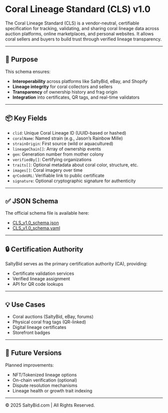 # Coral Lineage Standard (CLS) v1.0

The Coral Lineage Standard (CLS) is a vendor-neutral, certifiable specification for tracking, validating, and sharing coral lineage data across auction platforms, online marketplaces, and personal websites. It allows coral sellers and buyers to build trust through verified lineage transparency.

---

## 🧬 Purpose

This schema ensures:
- **Interoperability** across platforms like SaltyBid, eBay, and Shopify
- **Lineage integrity** for coral collectors and sellers
- **Transparency** of ownership history and frag origin
- **Integration** into certificates, QR tags, and real-time validators

---

## 📦 Key Fields

- `clid`: Unique Coral Lineage ID (UUID-based or hashed)
- `coralName`: Named strain (e.g., Jason’s Rainbow Mille)
- `strainOrigin`: First source (wild or aquacultured)
- `lineageChain[]`: Array of ownership events
- `gen`: Generation number from mother colony
- `verifiedBy[]`: Certifying organizations
- `traits[]`: Optional metadata about coral color, structure, etc.
- `images[]`: Coral imagery over time
- `qrCodeURL`: Verifiable link to public certificate
- `signature`: Optional cryptographic signature for authenticity

---

## ✅ JSON Schema

The official schema file is available here:
- [CLS_v1.0_schema.json](CLS_v1.0_schema.json)
- [CLS_v1.0_schema.yaml](CLS_v1.0_schema.yaml)

---

## 🔒 Certification Authority

SaltyBid serves as the primary certification authority (CA), providing:
- Certificate validation services
- Verified lineage assignment
- API for QR code lookups

---

## 💡 Use Cases

- Coral auctions (SaltyBid, eBay, forums)
- Physical coral frag tags (QR-linked)
- Digital lineage certificates
- Storefront badges

---

## 🚀 Future Versions

Planned improvements:
- NFT/Tokenized lineage options
- On-chain verification (optional)
- Dispute resolution mechanisms
- Lineage health or growth trait indexing

---

© 2025 SaltyBid.com | All Rights Reserved.
